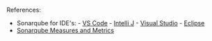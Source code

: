 

References:

- Sonarqube for IDE's:
		- [VS Code](https://docs.sonarsource.com/sonarqube-for-vs-code)
		- [Intelli J](https://docs.sonarsource.com/sonarqube-for-intellij)
		- [Visual Studio](https://docs.sonarsource.com/sonarqube-for-visual-studio)
		- [Eclipse](https://docs.sonarsource.com/sonarqube-for-eclipse)
- [Sonarqube Measures and Metrics](https://docs.sonarsource.com/sonarqube-server/user-guide/code-metrics/metrics-definition)


